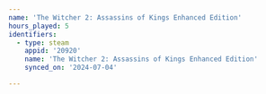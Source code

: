```yaml
---
name: 'The Witcher 2: Assassins of Kings Enhanced Edition'
hours_played: 5
identifiers:
  - type: steam
    appid: '20920'
    name: 'The Witcher 2: Assassins of Kings Enhanced Edition'
    synced_on: '2024-07-04'

---
```

